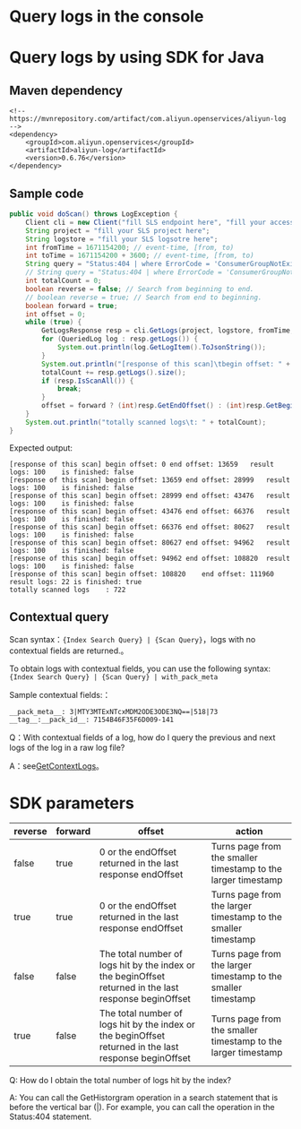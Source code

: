 # Query logs in the console


# Query logs by using SDK for Java

## Maven dependency

```
<!-- https://mvnrepository.com/artifact/com.aliyun.openservices/aliyun-log -->
<dependency>
    <groupId>com.aliyun.openservices</groupId>
    <artifactId>aliyun-log</artifactId>
    <version>0.6.76</version>
</dependency>
```

## Sample code

```java
public void doScan() throws LogException {
    Client cli = new Client("fill SLS endpoint here", "fill your accessKeyId here", "fill your accessKeySecret here");
    String project = "fill your SLS project here";
    String logstore = "fill your SLS logsotre here";
    int fromTime = 1671154200; // event-time, [from, to)
    int toTime = 1671154200 + 3600; // event-time, [from, to)
    String query = "Status:404 | where ErrorCode = 'ConsumerGroupNotExist'"; // No contextual fields are returned.
    // String query = "Status:404 | where ErrorCode = 'ConsumerGroupNotExist' | with_pack_meta"; // Contextual fields are returned.
    int totalCount = 0;
    boolean reverse = false; // Search from beginning to end.
    // boolean reverse = true; // Search from end to beginning.
    boolean forward = true;
    int offset = 0;
    while (true) {
        GetLogsResponse resp = cli.GetLogs(project, logstore, fromTime, toTime, "", query, 100, offset, reverse, forward, "mode=scan;");
        for (QueriedLog log : resp.getLogs()) {
            System.out.println(log.GetLogItem().ToJsonString());
        }
        System.out.println("[response of this scan]\tbegin offset: " + resp.GetBeginOffset() + "\tend offset: " + resp.GetEndOffset() + "\tresult logs: " + resp.getLogs().size() + "\tis finished: " + resp.IsScanAll());
        totalCount += resp.getLogs().size();
        if (resp.IsScanAll()) {
            break;
        }
        offset = forward ? (int)resp.GetEndOffset() : (int)resp.GetBeginOffset();
    }
    System.out.println("totally scanned logs\t: " + totalCount);
}
```

Expected output:

```
[response of this scan]	begin offset: 0	end offset: 13659	result logs: 100	is finished: false
[response of this scan]	begin offset: 13659	end offset: 28999	result logs: 100	is finished: false
[response of this scan]	begin offset: 28999	end offset: 43476	result logs: 100	is finished: false
[response of this scan]	begin offset: 43476	end offset: 66376	result logs: 100	is finished: false
[response of this scan]	begin offset: 66376	end offset: 80627	result logs: 100	is finished: false
[response of this scan]	begin offset: 80627	end offset: 94962	result logs: 100	is finished: false
[response of this scan]	begin offset: 94962	end offset: 108820	result logs: 100	is finished: false
[response of this scan]	begin offset: 108820	end offset: 111960	result logs: 22	is finished: true
totally scanned logs	: 722
```

## Contextual query

Scan syntax：`{Index Search Query} | {Scan Query}`，logs with no contextual fields are returned.。

To obtain logs with contextual fields, you can use the following syntax: `{Index Search Query} | {Scan Query} | with_pack_meta`

Sample contextual fields:：

```
__pack_meta__: 3|MTY3MTExNTcxMDM2ODE3ODE3NQ==|518|73
__tag__:__pack_id__: 7154B46F35F6D009-141
```

Q：With contextual fields of a log, how do I query the previous and next logs of the log in a raw log file?

A：see[GetContextLogs](https://www.alibabacloud.com/help/en/doc-detail/152116.html)。

# SDK parameters

| reverse | forward | offset                                                                                                 | action                                                        |
| ------- | ------- | ------------------------------------------------------------------------------------------------------ | ------------------------------------------------------------- |
| false   | true    | 0 or the endOffset returned in the last response endOffset                                             | Turns page from the smaller timestamp to the larger timestamp |
| true    | true    | 0 or the endOffset returned in the last response endOffset                                             | Turns page from the larger timestamp to the smaller timestamp |
| false   | false   | The total number of logs hit by the index or the beginOffset returned in the last response beginOffset | Turns page from the larger timestamp to the smaller timestamp |
| true    | false   | The total number of logs hit by the index or the beginOffset returned in the last response beginOffset | Turns page from the smaller timestamp to the larger timestamp |

Q: How do I obtain the total number of logs hit by the index?

A: You can call the GetHistorgram operation in a search statement that is before the vertical bar (\|). For example, you can call the operation in the Status:404 statement.
